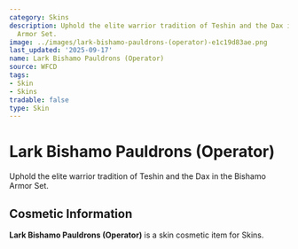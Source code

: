 ```yaml
---
category: Skins
description: Uphold the elite warrior tradition of Teshin and the Dax in the Bishamo
  Armor Set.
image: ../images/lark-bishamo-pauldrons-(operator)-e1c19d83ae.png
last_updated: '2025-09-17'
name: Lark Bishamo Pauldrons (Operator)
source: WFCD
tags:
- Skin
- Skins
tradable: false
type: Skin
---
```


# Lark Bishamo Pauldrons (Operator)

Uphold the elite warrior tradition of Teshin and the Dax in the Bishamo Armor Set.

## Cosmetic Information

**Lark Bishamo Pauldrons (Operator)** is a skin cosmetic item for Skins.

